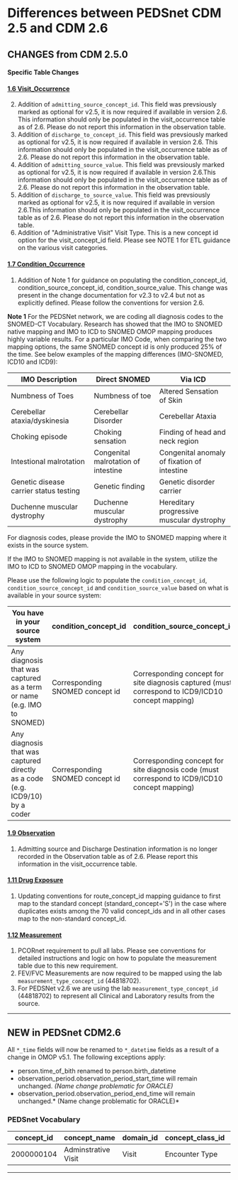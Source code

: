 # Differences between PEDSnet CDM 2.5 and CDM 2.6

## CHANGES from CDM 2.5.0

#### Specific Table Changes

#### [1.6 Visit_Occurrence](Pedsnet_CDM_ETL_Conventions.md#16-visit_occurrence)
2. Addition of `admitting_source_concept_id`. This field was prevsiously marked as optional for v2.5, it is now required if available in version 2.6. This information should only be populated in the visit_occurrence table as of 2.6. Please do not report this information in the observation table.
3. Addition of `discharge_to_concept_id`. This field was prevsiously marked as optional for v2.5, it is now required if available in version 2.6. This information should only be populated in the visit_occurrence table as of 2.6. Please do not report this information in the observation table.
4. Addition of `admitting_source_value`. This field was prevsiously marked as optional for v2.5, it is now required if available in version 2.6.This information should only be populated in the visit_occurrence table as of 2.6. Please do not report this information in the observation table.
2. Addition of `discharge_to_source_value`. This field was prevsiously marked as optional for v2.5, it is now required if available in version 2.6.This information should only be populated in the visit_occurrence table as of 2.6. Please do not report this information in the observation table.
4. Addition of "Administrative Visit" Visit Type. This is a new concept id option for the visit_concept_id field. Please see NOTE 1 for ETL guidance on the various visit categories.

#### [1.7 Condition_Occurrence](Pedsnet_CDM_ETL_Conventions.md#16-visit_occurrence)
1. Addition of Note 1 for guidance on populating the condition_concept_id, condition_source_concept_id, condition_source_value. This change was present in the change documentation for v2.3 to v2.4 but not as explicitly defined. Please follow the conventions for version 2.6.


**Note 1**
For the PEDSNet network, we are coding all diagnosis codes to the SNOMED-CT Vocabulary. Research has showed that the IMO to SNOMED native mapping and IMO to ICD to SNOMED OMOP mapping produces highly variable results. For a particular IMO Code, when comparing the two mapping options, the same SNOMED concept id is only produced 25% of the time. See below examples of the mapping differences (IMO-SNOMED, ICD10 and ICD9):

IMO Description | Direct SNOMED | Via ICD 
--- | --- | --- 
Numbness of Toes | Numbness of toe | Altered Sensation of Skin| Direct SNOMED
Cerebellar ataxia/dyskinesia |Cerebellar Disorder |Cerebellar Ataxia
Choking episode | Choking sensation | Finding of head and neck region
Intestional malrotation | Congenital malrotation of intestine | Congenital anomaly of fixation of intestine
Genetic disease carrier status testing| Genetic finding| Genetic disorder carrier
Duchenne muscular dystrophy |Duchenne muscular dystrophy |Hereditary progressive muscular dystrophy

For diagnosis codes, please provide the IMO to SNOMED mapping where it exists in the source system. 

If the IMO to SNOMED mapping is not available in the system, utilize the IMO to ICD to SNOMED OMOP mapping in the vocabulary.

Please use the following logic to populate the `condition_concept_id`, `condition_source_concept_id` and `condition_source_value` based on what is available in your source system:

You have in your source system | condition_concept_id|condition_source_concept_id|condition_source_value
--- | --- | --- | ---
Any diagnosis that was captured as a term or name (e.g. IMO to SNOMED)| Corresponding SNOMED concept id |Corresponding concept for site diagnosis captured (must correspond to ICD9/ICD10 concept mapping) | Diagnosis Name "\|" IMO Code "\|" Diagnosis Code 
Any diagnosis that was captured directly as a code (e.g. ICD9/10) by a coder | Corresponding SNOMED concept id | Corresponding concept for site diagnosis code (must correspond to ICD9/ICD10 concept mapping) | Diagnosis Name "\|" IMO Code "\|" Diagnosis Code


#### [1.9 Observation](Pedsnet_CDM_ETL_Conventions.md#19-observation-1)
1. Admitting source and Discharge Destination information is no longer recorded in the Observation table as of 2.6. Please report this information in the visit_occurrence table.

#### [1.11 Drug Exposure](Pedsnet_CDM_ETL_Conventions.md#111-drug-exposure-1)
1. Updating conventions for route_concept_id mapping guidance to first map to the standard concept (standard_concept='S') in the case where duplicates exists among the 70 valid concept_ids and in all other cases map to the non-standard concept_id.

#### [1.12 Measurement](Pedsnet_CDM_ETL_Conventions.md#112-measurement-1)
1. PCORnet requirement to pull all labs. Please see conventions for detailed instructions and logic on how to populate the measurement table due to this new requirement.
2. FEV/FVC Measurements are now required to be mapped using the lab `measurement_type_concept_id` (44818702).
3. For PEDSNet v2.6 we are using the lab `measurement_type_concept_id` (44818702) to represent all Clinical and Laboratory results from the source.

***
## NEW in PEDSnet CDM2.6

All `*_time` fields will now be renamed to `*_datetime` fields as a result of a change in OMOP v5.1. The following exceptions apply:

- person.time_of_bith renamed to person.birth_datetime
- observation_period.observation_period_start_time will remain unchanged. *(Name change problematic for ORACLE)*
- observation_period.observation_period_end_time will remain unchanged.* (Name change problematic for ORACLE)*

### PEDSnet Vocabulary
 concept_id |                 concept_name                 |   domain_id    | concept_class_id | vocabulary_id 
------------|----------------------------------------------|----------------|------------------|---------------
  2000000104 | Adminstrative Visit                     | Visit        | Encounter Type   | PEDSnet

***

